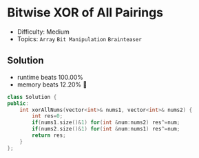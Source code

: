 # Bitwise XOR of All Pairings
- Difficulty: Medium
- Topics: `Array` `Bit Manipulation` `Brainteaser` 

## Solution
- runtime beats 100.00%
- memory beats 12.20% 🤨
``` cpp
class Solution {
public:
    int xorAllNums(vector<int>& nums1, vector<int>& nums2) {
        int res=0;
        if(nums1.size()&1) for(int &num:nums2) res^=num;
        if(nums2.size()&1) for(int &num:nums1) res^=num;
        return res;
    }
};
```

<!-- ## Improving
### source code
- runtime beats 
- memory beats 
``` cpp
``` -->